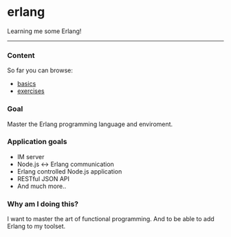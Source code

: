 erlang
======

Learning me some Erlang!

---

### Content
So far you can browse:
* [basics](https://github.com/opensoars/erlang/tree/master/basics)
* [exercises](https://github.com/opensoars/erlang/tree/master/exercises)


### Goal
Master the Erlang programming language and enviroment.


### Application goals
* IM server
* Node.js <-> Erlang communication
* Erlang controlled Node.js application
* RESTful JSON API
* And much more..


### Why am I doing this?
I want to master the art of functional programming. And to be able to add Erlang to my toolset.


